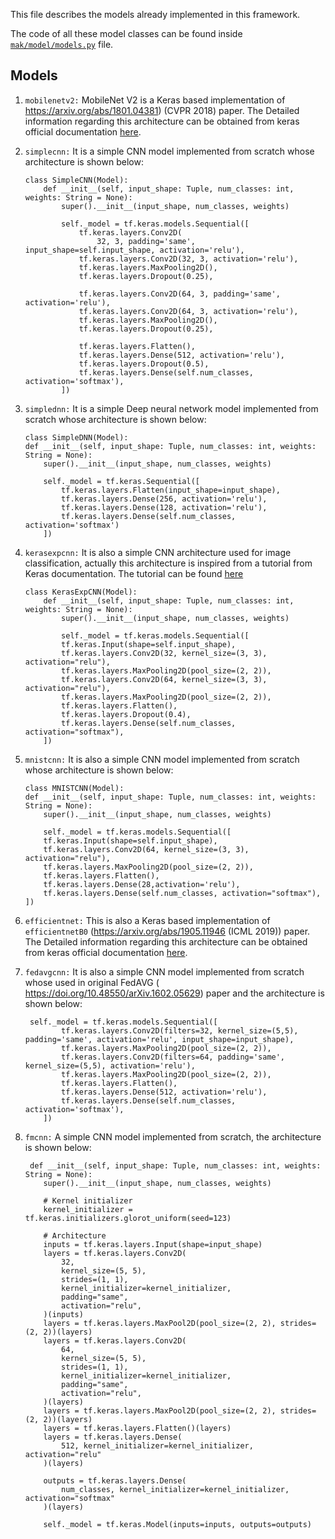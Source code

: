 This file describes the models already implemented in this framework.

The code of all these model classes can be found inside [`mak/model/models.py`](../mak/model/models.py) file.
## Models
1. `mobilenetv2:` MobileNet V2 is a Keras based implementation of https://arxiv.org/abs/1801.04381) (CVPR 2018) paper. The Detailed information regarding this architecture can be obtained from keras official documentation [here](https://keras.io/api/applications/mobilenet/#mobilenetv2-function).
    
2. `simplecnn:` It is a simple CNN model implemented from scratch whose architecture is shown below:
    ```
    class SimpleCNN(Model):
        def __init__(self, input_shape: Tuple, num_classes: int, weights: String = None):
            super().__init__(input_shape, num_classes, weights)

            self._model = tf.keras.models.Sequential([
                tf.keras.layers.Conv2D(
                    32, 3, padding='same', input_shape=self.input_shape, activation='relu'),
                tf.keras.layers.Conv2D(32, 3, activation='relu'),
                tf.keras.layers.MaxPooling2D(),
                tf.keras.layers.Dropout(0.25),

                tf.keras.layers.Conv2D(64, 3, padding='same', activation='relu'),
                tf.keras.layers.Conv2D(64, 3, activation='relu'),
                tf.keras.layers.MaxPooling2D(),
                tf.keras.layers.Dropout(0.25),

                tf.keras.layers.Flatten(),
                tf.keras.layers.Dense(512, activation='relu'),
                tf.keras.layers.Dropout(0.5),
                tf.keras.layers.Dense(self.num_classes, activation='softmax'),
            ])
    ```
3. `simplednn:` It is a simple Deep neural network model implemented from scratch whose architecture is shown below:
    ```
    class SimpleDNN(Model):
    def __init__(self, input_shape: Tuple, num_classes: int, weights: String = None):
        super().__init__(input_shape, num_classes, weights)

        self._model = tf.keras.Sequential([
            tf.keras.layers.Flatten(input_shape=input_shape),
            tf.keras.layers.Dense(256, activation='relu'),
            tf.keras.layers.Dense(128, activation='relu'),
            tf.keras.layers.Dense(self.num_classes, activation='softmax')
        ])
    ```
4. `kerasexpcnn:` It is also a simple CNN architecture used for image classification, actually this architecture is inspired from a tutorial from Keras documentation. The tutorial can be found [here](https://blog.keras.io/building-powerful-image-classification-models-using-very-little-data.html)
    ```
    class KerasExpCNN(Model):
        def __init__(self, input_shape: Tuple, num_classes: int, weights: String = None):
            super().__init__(input_shape, num_classes, weights)

            self._model = tf.keras.models.Sequential([
            tf.keras.Input(shape=self.input_shape),
            tf.keras.layers.Conv2D(32, kernel_size=(3, 3), activation="relu"),
            tf.keras.layers.MaxPooling2D(pool_size=(2, 2)),
            tf.keras.layers.Conv2D(64, kernel_size=(3, 3), activation="relu"),
            tf.keras.layers.MaxPooling2D(pool_size=(2, 2)),
            tf.keras.layers.Flatten(),
            tf.keras.layers.Dropout(0.4),
            tf.keras.layers.Dense(self.num_classes, activation="softmax"),
        ])
    ```
5. `mnistcnn:` It is also a simple CNN model implemented from scratch whose architecture is shown below:
    ```
    class MNISTCNN(Model):
    def __init__(self, input_shape: Tuple, num_classes: int, weights: String = None):
        super().__init__(input_shape, num_classes, weights)

        self._model = tf.keras.models.Sequential([
        tf.keras.Input(shape=self.input_shape),
        tf.keras.layers.Conv2D(64, kernel_size=(3, 3), activation="relu"),
        tf.keras.layers.MaxPooling2D(pool_size=(2, 2)),
        tf.keras.layers.Flatten(),
        tf.keras.layers.Dense(28,activation='relu'),
        tf.keras.layers.Dense(self.num_classes, activation="softmax"),
    ])
    ```
6. `efficientnet:` This is also a Keras based implementation of `efficientnetB0` (https://arxiv.org/abs/1905.11946 (ICML 2019)) paper. The Detailed information regarding this architecture can be obtained from keras official documentation [here](https://keras.io/api/applications/efficientnet/).
7. `fedavgcnn:` It is also a simple CNN model implemented from scratch whose used in original FedAVG ( https://doi.org/10.48550/arXiv.1602.05629) paper and the architecture is shown below:
    ```
     self._model = tf.keras.models.Sequential([
            tf.keras.layers.Conv2D(filters=32, kernel_size=(5,5), padding='same', activation='relu', input_shape=input_shape),
            tf.keras.layers.MaxPooling2D(pool_size=(2, 2)),
            tf.keras.layers.Conv2D(filters=64, padding='same', kernel_size=(5,5), activation='relu'),
            tf.keras.layers.MaxPooling2D(pool_size=(2, 2)),
            tf.keras.layers.Flatten(),
            tf.keras.layers.Dense(512, activation='relu'),
            tf.keras.layers.Dense(self.num_classes, activation='softmax'),
        ])
    ```
8. `fmcnn:` A simple CNN model implemented from scratch, the architecture is shown below:
    ```
     def __init__(self, input_shape: Tuple, num_classes: int, weights: String = None):
        super().__init__(input_shape, num_classes, weights)
    
        # Kernel initializer
        kernel_initializer = tf.keras.initializers.glorot_uniform(seed=123)

        # Architecture
        inputs = tf.keras.layers.Input(shape=input_shape)
        layers = tf.keras.layers.Conv2D(
            32,
            kernel_size=(5, 5),
            strides=(1, 1),
            kernel_initializer=kernel_initializer,
            padding="same",
            activation="relu",
        )(inputs)
        layers = tf.keras.layers.MaxPool2D(pool_size=(2, 2), strides=(2, 2))(layers)
        layers = tf.keras.layers.Conv2D(
            64,
            kernel_size=(5, 5),
            strides=(1, 1),
            kernel_initializer=kernel_initializer,
            padding="same",
            activation="relu",
        )(layers)
        layers = tf.keras.layers.MaxPool2D(pool_size=(2, 2), strides=(2, 2))(layers)
        layers = tf.keras.layers.Flatten()(layers)
        layers = tf.keras.layers.Dense(
            512, kernel_initializer=kernel_initializer, activation="relu"
        )(layers)

        outputs = tf.keras.layers.Dense(
            num_classes, kernel_initializer=kernel_initializer, activation="softmax"
        )(layers)

        self._model = tf.keras.Model(inputs=inputs, outputs=outputs)
    ```

